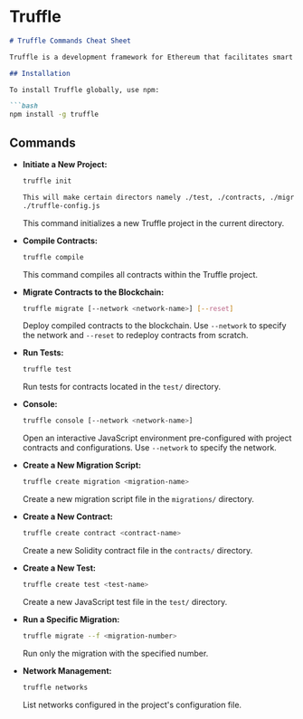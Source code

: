 # Truffle

```markdown
# Truffle Commands Cheat Sheet

Truffle is a development framework for Ethereum that facilitates smart contract development, testing, and deployment. This cheat sheet provides a quick reference for common Truffle commands.

## Installation

To install Truffle globally, use npm:

```bash
npm install -g truffle
```

## Commands

- **Initiate a New Project:**
    
    ```bash
    truffle init
    
    This will make certain directors namely ./test, ./contracts, ./migrations,
    ./truffle-config.js
    ```
    
    This command initializes a new Truffle project in the current directory.
    
- **Compile Contracts:**
    
    ```bash
    truffle compile
    
    ```
    
    This command compiles all contracts within the Truffle project.
    
- **Migrate Contracts to the Blockchain:**
    
    ```bash
    truffle migrate [--network <network-name>] [--reset]
    
    ```
    
    Deploy compiled contracts to the blockchain. Use `--network` to specify the network and `--reset` to redeploy contracts from scratch.
    
- **Run Tests:**
    
    ```bash
    truffle test
    
    ```
    
    Run tests for contracts located in the `test/` directory.
    
- **Console:**
    
    ```bash
    truffle console [--network <network-name>]
    
    ```
    
    Open an interactive JavaScript environment pre-configured with project contracts and configurations. Use `--network` to specify the network.
    
- **Create a New Migration Script:**
    
    ```bash
    truffle create migration <migration-name>
    
    ```
    
    Create a new migration script file in the `migrations/` directory.
    
- **Create a New Contract:**
    
    ```bash
    truffle create contract <contract-name>
    
    ```
    
    Create a new Solidity contract file in the `contracts/` directory.
    
- **Create a New Test:**
    
    ```bash
    truffle create test <test-name>
    
    ```
    
    Create a new JavaScript test file in the `test/` directory.
    
- **Run a Specific Migration:**
    
    ```bash
    truffle migrate --f <migration-number>
    
    ```
    
    Run only the migration with the specified number.
    
- **Network Management:**
    
    ```bash
    truffle networks
    
    ```
    
    List networks configured in the project's configuration file.
